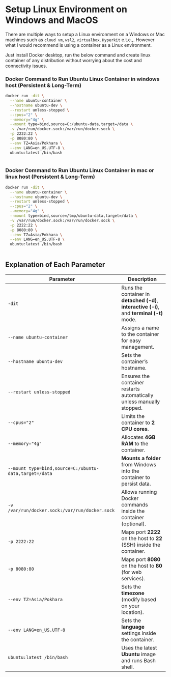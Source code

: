 # Setup Linux Environment on Windows and MacOS

There are multiple ways to setup a Linux environment on a Windows or Mac machines such as `cloud vm`, `wsl2`, `virtualbox`, `Hyperkit` e.t.c.,. However what I would recommend is using a container as a Linux environment.

Just install Docker desktop, run the below command and create linux container of any distribution without worrying about the cost and connectivity issues.

### Docker Command to Run Ubuntu Linux Container in windows host (Persistent & Long-Term) 

```bash
docker run -dit \
  --name ubuntu-container \
  --hostname ubuntu-dev \
  --restart unless-stopped \
  --cpus="2" \
  --memory="4g" \
  --mount type=bind,source=C:/ubuntu-data,target=/data \
  -v /var/run/docker.sock:/var/run/docker.sock \
  -p 2222:22 \
  -p 8080:80 \
  --env TZ=Asia/Pokhara \
  --env LANG=en_US.UTF-8 \
  ubuntu:latest /bin/bash
                 
```

### Docker Command to Run Ubuntu Linux Container in mac or linux host (Persistent & Long-Term) 

```bash
docker run -dit \
  --name ubuntu-container \
  --hostname ubuntu-dev \
  --restart unless-stopped \
  --cpus="2" \
  --memory="4g" \
  --mount type=bind,source=/tmp/ubuntu-data,target=/data \
  -v /var/run/docker.sock:/var/run/docker.sock \
  -p 2222:22 \
  -p 8080:80 \
  --env TZ=Asia/Pokhara \
  --env LANG=en_US.UTF-8 \
  ubuntu:latest /bin/bash
                 
```

## Explanation of Each Parameter

| Parameter | Description |
|-----------|-------------|
| `-dit` | Runs the container in **detached (-d)**, **interactive (-i)**, and **terminal (-t)** mode. |
| `--name ubuntu-container` | Assigns a name to the container for easy management. |
| `--hostname ubuntu-dev` | Sets the container’s hostname. |
| `--restart unless-stopped` | Ensures the container restarts automatically unless manually stopped. |
| `--cpus="2"` | Limits the container to **2 CPU cores**. |
| `--memory="4g"` | Allocates **4GB RAM** to the container. |
| `--mount type=bind,source=C:/ubuntu-data,target=/data` | **Mounts a folder** from Windows into the container to persist data. |
| `-v /var/run/docker.sock:/var/run/docker.sock` | Allows running Docker commands inside the container (optional). |
| `-p 2222:22` | Maps port **2222** on the host to **22** (SSH) inside the container. |
| `-p 8080:80` | Maps port **8080** on the host to **80** (for web services). |
| `--env TZ=Asia/Pokhara` | Sets the **timezone** (modify based on your location). |
| `--env LANG=en_US.UTF-8` | Sets the **language** settings inside the container. |
| `ubuntu:latest /bin/bash` | Uses the latest **Ubuntu** image and runs Bash shell. |